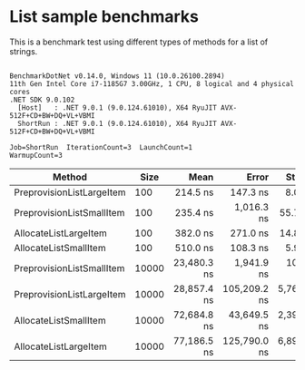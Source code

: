 # List sample benchmarks

This is a benchmark test using different types of methods for a list of strings.

```

BenchmarkDotNet v0.14.0, Windows 11 (10.0.26100.2894)
11th Gen Intel Core i7-1185G7 3.00GHz, 1 CPU, 8 logical and 4 physical cores
.NET SDK 9.0.102
  [Host]   : .NET 9.0.1 (9.0.124.61010), X64 RyuJIT AVX-512F+CD+BW+DQ+VL+VBMI
  ShortRun : .NET 9.0.1 (9.0.124.61010), X64 RyuJIT AVX-512F+CD+BW+DQ+VL+VBMI

Job=ShortRun  IterationCount=3  LaunchCount=1  
WarmupCount=3  

```
| Method                    | Size  | Mean        | Error        | StdDev      | StdErr      | Min         | Max         | Op/s        | Gen0    | Gen1    | Gen2    | Allocated |
|-------------------------- |------ |------------:|-------------:|------------:|------------:|------------:|------------:|------------:|--------:|--------:|--------:|----------:|
| PreprovisionListLargeItem | 100   |    214.5 ns |     147.3 ns |     8.08 ns |     4.66 ns |    207.9 ns |    223.5 ns | 4,662,368.3 |  0.1364 |  0.0002 |       - |     856 B |
| PreprovisionListSmallItem | 100   |    235.4 ns |   1,016.3 ns |    55.71 ns |    32.16 ns |    201.0 ns |    299.7 ns | 4,247,630.5 |  0.1364 |       - |       - |     856 B |
| AllocateListLargeItem     | 100   |    382.0 ns |     271.0 ns |    14.85 ns |     8.57 ns |    371.5 ns |    399.0 ns | 2,617,768.6 |  0.3490 |  0.0014 |       - |    2192 B |
| AllocateListSmallItem     | 100   |    510.0 ns |     108.3 ns |     5.94 ns |     3.43 ns |    503.2 ns |    514.1 ns | 1,960,651.6 |  0.3490 |  0.0010 |       - |    2192 B |
| PreprovisionListSmallItem | 10000 | 23,480.3 ns |   1,941.9 ns |   106.44 ns |    61.45 ns | 23,372.2 ns | 23,585.1 ns |    42,588.8 | 12.6343 |  2.5024 |       - |   80056 B |
| PreprovisionListLargeItem | 10000 | 28,857.4 ns | 105,209.2 ns | 5,766.87 ns | 3,329.50 ns | 24,643.7 ns | 35,429.7 ns |    34,653.2 | 12.6343 |  2.5024 |       - |   80056 B |
| AllocateListSmallItem     | 10000 | 72,684.8 ns |  43,649.5 ns | 2,392.58 ns | 1,381.35 ns | 70,167.0 ns | 74,928.6 ns |    13,758.0 | 41.6260 | 41.6260 | 41.6260 |  262470 B |
| AllocateListLargeItem     | 10000 | 77,186.5 ns | 125,790.0 ns | 6,894.98 ns | 3,980.82 ns | 69,745.6 ns | 83,359.7 ns |    12,955.6 | 41.6260 | 41.6260 | 41.6260 |  262470 B |
